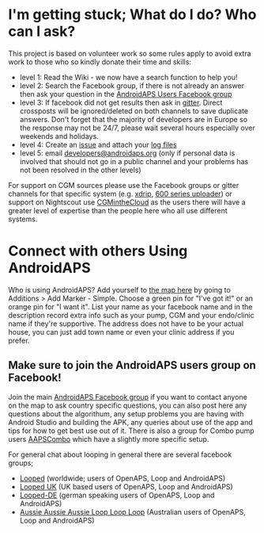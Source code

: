 # I'm getting stuck; What do I do? Who can I ask?

This project is based on volunteer work so some rules apply to avoid extra work to those who so kindly donate their time and skills:

* level 1: Read the Wiki - we now have a search function to help you!
* level 2: Search the Facebook group, if there is not already an answer then ask your question in the [AndroidAPS Users Facebook group](https://www.facebook.com/groups/1900195340201874/)
* level 3: If facebook did not get results then ask in [gitter](https://gitter.im/MilosKozak/AndroidAPS). Direct crossposts will be ignored/deleted on both channels to save duplicate answers. Don't forget that the majority of developers are in Europe so the response may not be 24/7, please wait several hours especially over weekends and holidays.
* level 4: Create an [issue](https://github.com/MilosKozak/AndroidAPS/issues) and attach your [log files](http://androidaps.readthedocs.io/en/latest/EN/Usage/Accessing-logfiles.html)
* level 5: email <developers@androidaps.org> (only if personal data is involved that should not go in a public channel and your problems has not been resolved in the other levels)

For support on CGM sources please use the Facebook groups or gitter channels for that specific system (e.g. [xdrip](https://www.facebook.com/groups/xDripG5/), [600 series uploader](https://www.facebook.com/groups/NightscoutForMedtronic/)) or support on Nightscout use [CGMintheCloud](https://www.facebook.com/groups/cgminthecloud/) as the users there will have a greater level of expertise than the people here who all use different systems.

# Connect with others Using AndroidAPS

Who is using AndroidAPS? Add yourself to [the map here](https://www.zeemaps.com/map?group=2617973) by going to Additions > Add Marker - Simple. Choose a green pin for "I've got it!" or an orange pin for "I want it". List your name as your facebook name and in the description record extra info such as your pump, CGM and your endo/clinic name if they're supportive. The address does not have to be your actual house, you can just add town name or even your clinic address if you prefer.

## Make sure to join the AndroidAPS users group on Facebook!

Join the main [AndroidAPS Facebook group](https://www.facebook.com/groups/1900195340201874/) if you want to contact anyone on the map to ask country specific questions, you can also post here any questions about the algorithum, any setup problems you are having with Android Studio and building the APK, any queries about use of the app and tips for how to get best use out of it. There is also a group for Combo pump users [AAPSCombo](https://www.facebook.com/groups/127507891261169/) which have a slightly more specific setup.

For general chat about looping in general there are several facebook groups;

* [Looped](https://www.facebook.com/groups/TheLoopedGroup) (worldwide; users of OpenAPS, Loop and AndroidAPS)
* [Looped UK](https://www.facebook.com/groups/LoopedUK/) (UK based users of OpenAPS, Loop and AndroidAPS)
* [Looped-DE](https://www.facebook.com/groups/loopedDE/) (german speaking users of OpenAPS, Loop and AndroidAPS)
* [Aussie Aussie Aussie Loop Loop Loop](https://www.facebook.com/groups/AussieLooping/) (Australian users of OpenAPS, Loop and AndroidAPS)